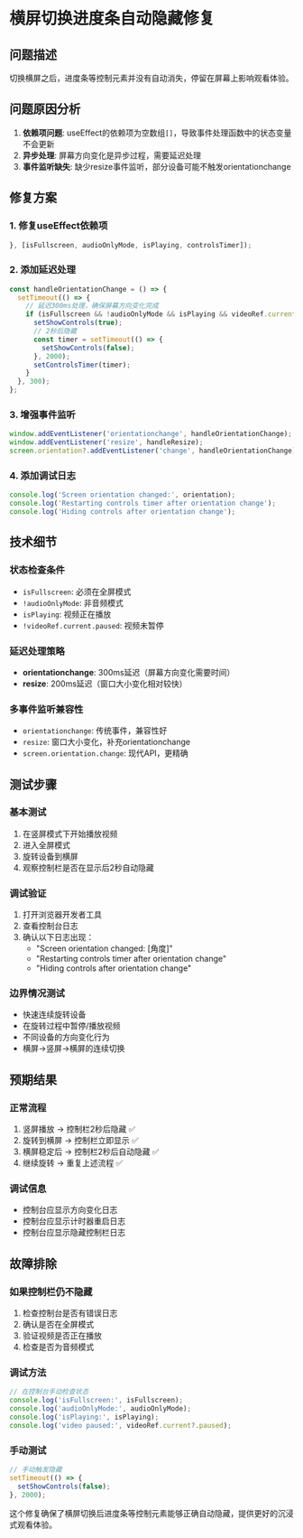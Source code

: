 # 横屏切换进度条自动隐藏修复

## 问题描述
切换横屏之后，进度条等控制元素并没有自动消失，停留在屏幕上影响观看体验。

## 问题原因分析
1. **依赖项问题**: useEffect的依赖项为空数组`[]`，导致事件处理函数中的状态变量不会更新
2. **异步处理**: 屏幕方向变化是异步过程，需要延迟处理
3. **事件监听缺失**: 缺少resize事件监听，部分设备可能不触发orientationchange

## 修复方案

### 1. 修复useEffect依赖项
```typescript
}, [isFullscreen, audioOnlyMode, isPlaying, controlsTimer]);
```

### 2. 添加延迟处理
```typescript
const handleOrientationChange = () => {
  setTimeout(() => {
    // 延迟300ms处理，确保屏幕方向变化完成
    if (isFullscreen && !audioOnlyMode && isPlaying && videoRef.current && !videoRef.current.paused) {
      setShowControls(true);
      // 2秒后隐藏
      const timer = setTimeout(() => {
        setShowControls(false);
      }, 2000);
      setControlsTimer(timer);
    }
  }, 300);
};
```

### 3. 增强事件监听
```typescript
window.addEventListener('orientationchange', handleOrientationChange);
window.addEventListener('resize', handleResize);
screen.orientation?.addEventListener('change', handleOrientationChange);
```

### 4. 添加调试日志
```typescript
console.log('Screen orientation changed:', orientation);
console.log('Restarting controls timer after orientation change');
console.log('Hiding controls after orientation change');
```

## 技术细节

### 状态检查条件
- `isFullscreen`: 必须在全屏模式
- `!audioOnlyMode`: 非音频模式
- `isPlaying`: 视频正在播放
- `!videoRef.current.paused`: 视频未暂停

### 延迟处理策略
- **orientationchange**: 300ms延迟（屏幕方向变化需要时间）
- **resize**: 200ms延迟（窗口大小变化相对较快）

### 多事件监听兼容性
- `orientationchange`: 传统事件，兼容性好
- `resize`: 窗口大小变化，补充orientationchange
- `screen.orientation.change`: 现代API，更精确

## 测试步骤

### 基本测试
1. 在竖屏模式下开始播放视频
2. 进入全屏模式
3. 旋转设备到横屏
4. 观察控制栏是否在显示后2秒自动隐藏

### 调试验证
1. 打开浏览器开发者工具
2. 查看控制台日志
3. 确认以下日志出现：
   - "Screen orientation changed: [角度]"
   - "Restarting controls timer after orientation change"
   - "Hiding controls after orientation change"

### 边界情况测试
- 快速连续旋转设备
- 在旋转过程中暂停/播放视频
- 不同设备的方向变化行为
- 横屏→竖屏→横屏的连续切换

## 预期结果

### 正常流程
1. 竖屏播放 → 控制栏2秒后隐藏 ✅
2. 旋转到横屏 → 控制栏立即显示 ✅
3. 横屏稳定后 → 控制栏2秒后自动隐藏 ✅
4. 继续旋转 → 重复上述流程 ✅

### 调试信息
- 控制台应显示方向变化日志
- 控制台应显示计时器重启日志
- 控制台应显示隐藏控制栏日志

## 故障排除

### 如果控制栏仍不隐藏
1. 检查控制台是否有错误日志
2. 确认是否在全屏模式
3. 验证视频是否正在播放
4. 检查是否为音频模式

### 调试方法
```javascript
// 在控制台手动检查状态
console.log('isFullscreen:', isFullscreen);
console.log('audioOnlyMode:', audioOnlyMode);
console.log('isPlaying:', isPlaying);
console.log('video paused:', videoRef.current?.paused);
```

### 手动测试
```javascript
// 手动触发隐藏
setTimeout(() => {
  setShowControls(false);
}, 2000);
```

这个修复确保了横屏切换后进度条等控制元素能够正确自动隐藏，提供更好的沉浸式观看体验。
